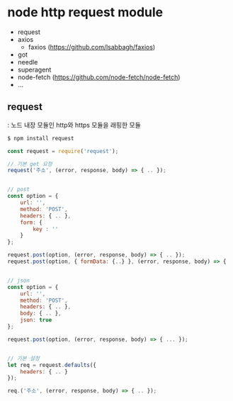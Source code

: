 # node http request module

- request
- axios
    - faxios (https://github.com/lsabbagh/faxios)
- got
- needle
- superagent
- node-fetch (https://github.com/node-fetch/node-fetch)
- ...




## request
: 노드 내장 모듈인 http와 https 모듈을 래핑한 모듈


```bash
$ npm install request
```

```js
const request = require('request');

// 기본 get 요청  
request('주소', (error, response, body) => { .. });


// post
const option = {
    url: '',
    method: 'POST',
    headers: { .. },
    form: {
        key : ''
    }
};

request.post(option, (error, response, body) => { .. });
request.post(option, { formData: {..} }, (error, response, body) => { .. });


// json
const option = {
    url: '',
    method: 'POST',
    headers: { .. },
    body: { .. },
    json: true
};

request.post(option, (error, response, body) => { ... });


// 기본 설정
let req = request.defaults({
    headers: { .. }
});

req.('주소', (error, response, body) => { .. });
```
